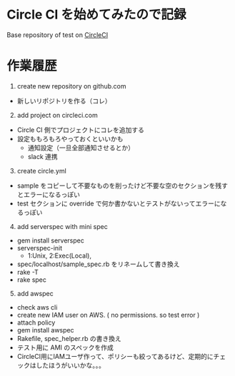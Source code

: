 # Circle CI を始めてみたので記録

Base repository of test on <a href="https://circleci.com/">CircleCI</a>

# 作業履歴

1. create new repository on github.com
  * 新しいリポジトリを作る（コレ）
2. add project on circleci.com
  * Circle CI 側でプロジェクトにコレを追加する
  * 設定ももろもろやっておくといいかも
    * 通知設定（一旦全部通知させるとか）
    * slack 連携
3. create circle.yml
  * sample をコピーして不要なものを削ったけど不要な空のセクションを残すとエラーになるっぽい
  * test セクションに override で何か書かないとテストがないってエラーになるっぽい
4. add serverspec with mini spec
  * gem install serverspec
  * serverspec-init
    * 1:Unix, 2:Exec(Local),
  * spec/localhost/sample_spec.rb をリネームして書き換え
  * rake -T
  * rake spec
5. add awspec
  * check aws cli
  * create new IAM user on AWS. ( no permissions. so test error )
  * attach policy
  * gem install awspec
  * Rakefile, spec_helper.rb の書き換え
  * テスト用に AMI のスペックを作成
  * CircleCI用にIAMユーザ作って、ポリシーも絞ってあるけど、定期的にチェックはしたほうがいいかな。。。  
